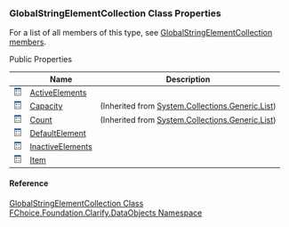 ﻿### GlobalStringElementCollection Class Properties

For a list of all members of this type, see [GlobalStringElementCollection members](fcSDK~FChoice.Foundation.Clarify.DataObjects.GlobalStringElementCollection_members.md).

Public Properties

|   | Name | Description |
| --- | --- | --- |
| ![Public Property](dotnetimages/publicProperty.png) | [ActiveElements](fcSDK~FChoice.Foundation.Clarify.DataObjects.GlobalStringElementCollection~ActiveElements.md) |   |
| ![Public Property](dotnetimages/publicProperty.png) | [Capacity](#) | (Inherited from [System.Collections.Generic.List<IGlobalStringElement>](#)) |
| ![Public Property](dotnetimages/publicProperty.png) | [Count](#) | (Inherited from [System.Collections.Generic.List<IGlobalStringElement>](#)) |
| ![Public Property](dotnetimages/publicProperty.png) | [DefaultElement](fcSDK~FChoice.Foundation.Clarify.DataObjects.GlobalStringElementCollection~DefaultElement.md) |   |
| ![Public Property](dotnetimages/publicProperty.png) | [InactiveElements](fcSDK~FChoice.Foundation.Clarify.DataObjects.GlobalStringElementCollection~InactiveElements.md) |   |
| ![Public Property](dotnetimages/publicProperty.png) | [Item](fcSDK~FChoice.Foundation.Clarify.DataObjects.GlobalStringElementCollection~Item.md) |   |





#### Reference

[GlobalStringElementCollection Class](fcSDK~FChoice.Foundation.Clarify.DataObjects.GlobalStringElementCollection.md)  
[FChoice.Foundation.Clarify.DataObjects Namespace](fcSDK~FChoice.Foundation.Clarify.DataObjects_namespace.md)